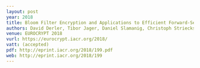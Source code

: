 ```yaml
---
layout: post
year: 2018	
title: Bloom Filter Encryption and Applications to Efficient Forward-Secret 0-RTT Key Exchange
authors: David Derler, Tibor Jager, Daniel Slamanig, Christoph Striecks
venue: EUROCRYPT 2018
vurl: https://eurocrypt.iacr.org/2018/
vatt: (accepted)
pdf: http://eprint.iacr.org/2018/199.pdf
web: http://eprint.iacr.org/2018/199
---
```


